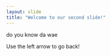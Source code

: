 ```yaml
---
layout: slide
title: "Welcome to our second slide!"
---
```

do you know da wae

Use the left arrow to go back!
